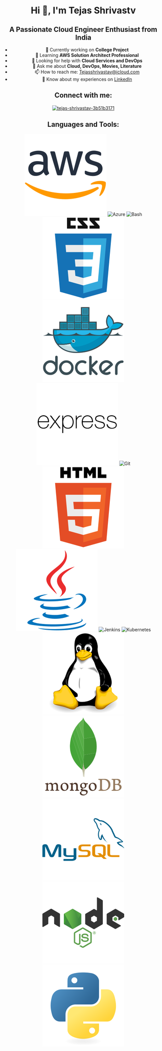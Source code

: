 <div align="center">

# Hi 👋, I'm Tejas Shrivastv

## A Passionate Cloud Engineer Enthusiast from India

- 🔭 Currently working on **College Project**
- 🌱 Learning **AWS Solution Architect Professional**
- 🤝 Looking for help with **Cloud Services and DevOps**
- 💬 Ask me about **Cloud, DevOps, Movies, Literature**
- 📫 How to reach me: [Tejasshrivastav@icloud.com](mailto:Tejasshrivastav@icloud.com)
- 📄 Know about my experiences on [LinkedIn](https://www.linkedin.com/in/tejas-shrivastav-3b51b3171/)

## Connect with me:
<a href="https://linkedin.com/in/tejas-shrivastav-3b51b3171" target="blank"><img align="center" src="https://raw.githubusercontent.com/rahuldkjain/github-profile-readme-generator/master/src/images/icons/Social/linked-in-alt.svg" alt="tejas-shrivastav-3b51b3171" height="20" width="30" /></a>

## Languages and Tools:
![AWS](https://raw.githubusercontent.com/devicons/devicon/master/icons/amazonwebservices/amazonwebservices-original-wordmark.svg)
![Azure](https://www.vectorlogo.zone/logos/microsoft_azure/microsoft_azure-icon.svg)
![Bash](https://www.vectorlogo.zone/logos/gnu_bash/gnu_bash-icon.svg)
![CSS3](https://raw.githubusercontent.com/devicons/devicon/master/icons/css3/css3-original-wordmark.svg)
![Docker](https://raw.githubusercontent.com/devicons/devicon/master/icons/docker/docker-original-wordmark.svg)
![Express](https://raw.githubusercontent.com/devicons/devicon/master/icons/express/express-original-wordmark.svg)
![Git](https://www.vectorlogo.zone/logos/git-scm/git-scm-icon.svg)
![HTML5](https://raw.githubusercontent.com/devicons/devicon/master/icons/html5/html5-original-wordmark.svg)
![Java](https://raw.githubusercontent.com/devicons/devicon/master/icons/java/java-original.svg)
![Jenkins](https://www.vectorlogo.zone/logos/jenkins/jenkins-icon.svg)
![Kubernetes](https://www.vectorlogo.zone/logos/kubernetes/kubernetes-icon.svg)
![Linux](https://raw.githubusercontent.com/devicons/devicon/master/icons/linux/linux-original.svg)
![MongoDB](https://raw.githubusercontent.com/devicons/devicon/master/icons/mongodb/mongodb-original-wordmark.svg)
![MySQL](https://raw.githubusercontent.com/devicons/devicon/master/icons/mysql/mysql-original-wordmark.svg)
![Node.js](https://raw.githubusercontent.com/devicons/devicon/master/icons/nodejs/nodejs-original-wordmark.svg)
![Python](https://raw.githubusercontent.com/devicons/devicon/master/icons/python/python-original.svg)

</div>
